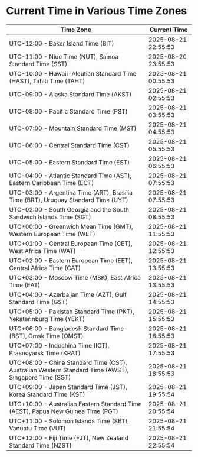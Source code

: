 # Current Time in Various Time Zones

| Time Zone | Current Time |
|-----------|--------------|
| UTC-12:00 - Baker Island Time (BIT) | 2025-08-21 22:55:53 |
| UTC-11:00 - Niue Time (NUT), Samoa Standard Time (SST) | 2025-08-20 23:55:53 |
| UTC-10:00 - Hawaii-Aleutian Standard Time (HAST), Tahiti Time (TAHT) | 2025-08-21 00:55:53 |
| UTC-09:00 - Alaska Standard Time (AKST) | 2025-08-21 02:55:53 |
| UTC-08:00 - Pacific Standard Time (PST) | 2025-08-21 03:55:53 |
| UTC-07:00 - Mountain Standard Time (MST) | 2025-08-21 04:55:53 |
| UTC-06:00 - Central Standard Time (CST) | 2025-08-21 05:55:53 |
| UTC-05:00 - Eastern Standard Time (EST) | 2025-08-21 06:55:53 |
| UTC-04:00 - Atlantic Standard Time (AST), Eastern Caribbean Time (ECT) | 2025-08-21 07:55:53 |
| UTC-03:00 - Argentina Time (ART), Brasília Time (BRT), Uruguay Standard Time (UYT) | 2025-08-21 07:55:53 |
| UTC-02:00 - South Georgia and the South Sandwich Islands Time (SGT) | 2025-08-21 08:55:53 |
| UTC±00:00 - Greenwich Mean Time (GMT), Western European Time (WET) | 2025-08-21 11:55:53 |
| UTC+01:00 - Central European Time (CET), West Africa Time (WAT) | 2025-08-21 12:55:53 |
| UTC+02:00 - Eastern European Time (EET), Central Africa Time (CAT) | 2025-08-21 13:55:53 |
| UTC+03:00 - Moscow Time (MSK), East Africa Time (EAT) | 2025-08-21 13:55:53 |
| UTC+04:00 - Azerbaijan Time (AZT), Gulf Standard Time (GST) | 2025-08-21 14:55:53 |
| UTC+05:00 - Pakistan Standard Time (PKT), Yekaterinburg Time (YEKT) | 2025-08-21 15:55:53 |
| UTC+06:00 - Bangladesh Standard Time (BST), Omsk Time (OMST) | 2025-08-21 16:55:53 |
| UTC+07:00 - Indochina Time (ICT), Krasnoyarsk Time (KRAT) | 2025-08-21 17:55:53 |
| UTC+08:00 - China Standard Time (CST), Australian Western Standard Time (AWST), Singapore Time (SGT) | 2025-08-21 18:55:53 |
| UTC+09:00 - Japan Standard Time (JST), Korea Standard Time (KST) | 2025-08-21 19:55:54 |
| UTC+10:00 - Australian Eastern Standard Time (AEST), Papua New Guinea Time (PGT) | 2025-08-21 20:55:54 |
| UTC+11:00 - Solomon Islands Time (SBT), Vanuatu Time (VUT) | 2025-08-21 21:55:54 |
| UTC+12:00 - Fiji Time (FJT), New Zealand Standard Time (NZST) | 2025-08-21 22:55:54 |

